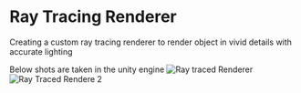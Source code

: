 # Ray Tracing Renderer

Creating a custom ray tracing renderer to render object in vivid details with accurate lighting 

Below shots are taken in the unity engine 
![Ray traced Renderer](https://github.com/user-attachments/assets/f5c48e69-1681-4142-a3ee-dbf3a6680fc7)
![Ray Traced Rendere 2](https://github.com/user-attachments/assets/eca21e41-1f9a-45f0-8483-df8ce6966536)
